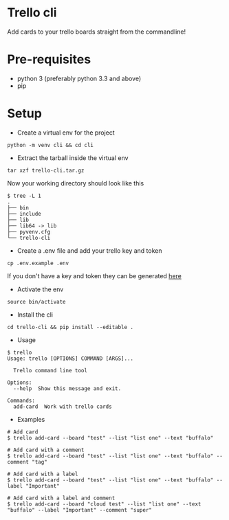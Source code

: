 # Trello cli
Add cards to your trello boards straight from the commandline!

# Pre-requisites
* python 3 (preferably python 3.3 and above)
* pip

# Setup
* Create a virtual env for the project
```
python -m venv cli && cd cli
```

* Extract the tarball inside the virtual env
```
tar xzf trello-cli.tar.gz
```

Now your working directory should look like this
```
$ tree -L 1
.
├── bin
├── include
├── lib
├── lib64 -> lib
├── pyvenv.cfg
└── trello-cli
```
* Create a .env file and add your trello key and token
```
cp .env.example .env
```
If you don't have a key and token they can be generated [here](https://trello.com/app-key)

* Activate the env
```
source bin/activate
```

* Install the cli
```
cd trello-cli && pip install --editable .
```

* Usage
```
$ trello
Usage: trello [OPTIONS] COMMAND [ARGS]...

  Trello command line tool

Options:
  --help  Show this message and exit.

Commands:
  add-card  Work with trello cards
```

* Examples
```
# Add card
$ trello add-card --board "test" --list "list one" --text "buffalo"

# Add card with a comment
$ trello add-card --board "test" --list "list one" --text "buffalo" --comment "tag"

# Add card with a label
$ trello add-card --board "test" --list "list one" --text "buffalo" --label "Important"

# Add card with a label and comment
$ trello add-card --board "cloud test" --list "list one" --text "buffalo" --label "Important" --comment "super"
```